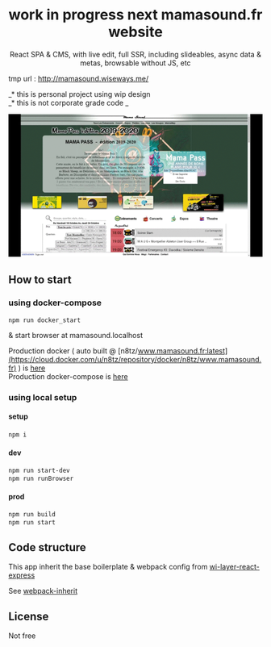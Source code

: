 <h1 align="center">work in progress next mamasound.fr website</h1>
<p align="center">React SPA & CMS, with live edit, full SSR, including slideables, async data & metas, browsable without JS, etc </p>

tmp url : http://mamasound.wiseways.me/

_* this is personal project using wip design<br/>
_* this is not corporate grade code _

<p align="center"><img src="etc/demo.gif" alt="Samples" /></p>


## How to start

### using docker-compose

```
npm run docker_start
```

& start browser at mamasound.localhost

Production docker ( auto built @ [n8tz/www.mamasound.fr:latest](https://cloud.docker.com/u/n8tz/repository/docker/n8tz/www.mamasound.fr) ) is [here](dockers/preprod) <br/>
Production docker-compose is [here](dockers/prod) 

### using local setup

#### setup
```
npm i
```

#### dev
```
npm run start-dev
npm run runBrowser
```

#### prod
```
npm run build
npm run start
```

## Code structure

This app inherit the base boilerplate & webpack config from [wi-layer-react-express](https://github.com/n8tz/wi-layer-react-express)

See [webpack-inherit](https://github.com/n8tz/webpack-inherit)

## License 

Not free
